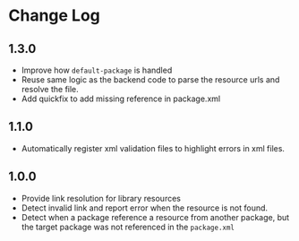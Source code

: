 # Change Log

## 1.3.0

- Improve how `default-package` is handled
- Reuse same logic as the backend code to parse the resource urls and resolve the file.
- Add quickfix to add missing reference in package.xml

## 1.1.0

- Automatically register xml validation files to highlight errors in xml files.

## 1.0.0

- Provide link resolution for library resources
- Detect invalid link and report error when the resource is not found.
- Detect when a package reference a resource from another package, but the target package was not referenced in the `package.xml`
